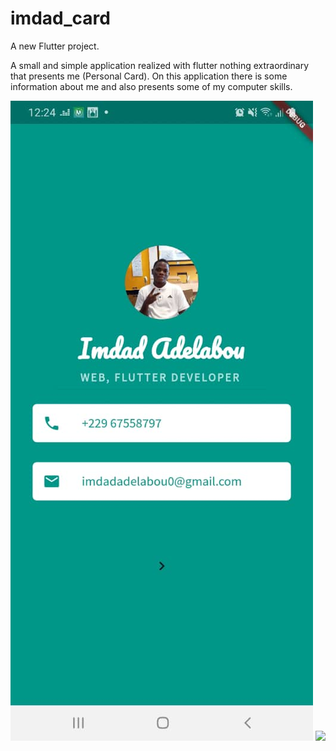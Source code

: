 # imdad_card

A new Flutter project.

A small and simple application realized with flutter nothing extraordinary that presents me (Personal Card). On this application there is some information about me and also presents some of my computer skills.

![](screeshot/screen1.jpeg)
![](screenshot/screen2.jpeg)
